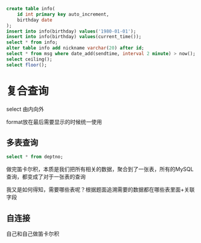 ```sql
create table info(
	id int primary key auto_increment,
    birthday date
);
insert into info(birthday) values('1980-01-01');
insert into info(birthday) values(current_time());
select * from info;
alter table info add nickname varchar(20) after id;
select * from msg where date_add(sendtime, interval 2 minute) > now();
select ceiling();
select floor();
```

# 复合查询	

select 由内向外	

format放在最后需要显示的时候统一使用



## 多表查询

```sql
select * from deptno;
```

做完笛卡尔积，本质是我们把所有相关的数据，聚合到了一张表，所有的MySQL查询，都变成了对于一张表的查询

我又是如何得知，需要哪些表呢？根据题面追溯需要的数据都在哪些表里面+关联字段

## 自连接

自己和自己做笛卡尔积

